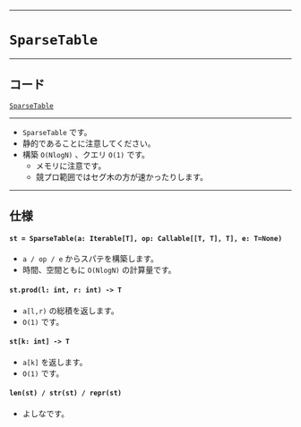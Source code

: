 _____

# `SparseTable`

_____

## コード

[`SparseTable`](https://github.com/titanium-22/Library_py/blob/main/DataStructures/SparseTable/SparseTable.py)

_____

- `SparseTable` です。
- 静的であることに注意してください。
- 構築 `O(NlogN)` 、クエリ `O(1)` です。
  - メモリに注意です。
  - 競プロ範囲ではセグ木の方が速かったりします。

_____

## 仕様

#### `st = SparseTable(a: Iterable[T], op: Callable[[T, T], T], e: T=None)`
- `a / op / e` からスパテを構築します。
- 時間、空間ともに `O(NlogN)` の計算量です。

#### `st.prod(l: int, r: int) -> T`
- `a[l,r)` の総積を返します。
- `O(1)` です。

#### `st[k: int] -> T`
- `a[k]` を返します。
- `O(1)` です。

#### `len(st) / str(st) / repr(st)`
- よしなです。

